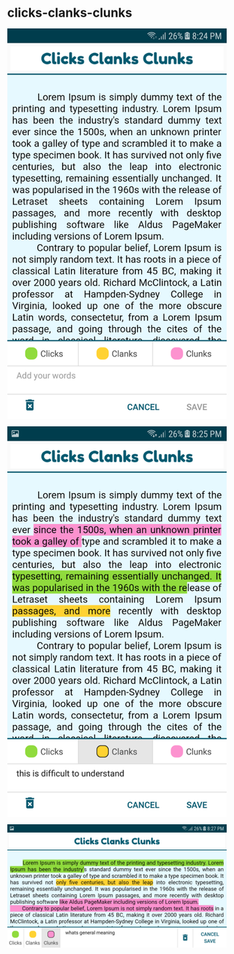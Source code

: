 # clicks-clanks-clunks

![alt text](https://github.com/thinuwan-wickramaarachchi/clicks-clanks-clunks/blob/master/app/src/main/res/drawable/screen1.png)


![alt text](https://github.com/thinuwan-wickramaarachchi/clicks-clanks-clunks/blob/master/app/src/main/res/drawable/screen2.png)


![alt text](https://github.com/thinuwan-wickramaarachchi/clicks-clanks-clunks/blob/master/app/src/main/res/drawable/screen3.png)
